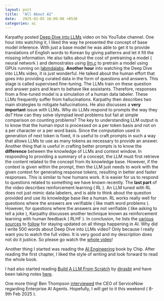 ```yaml
---
layout: post
title:  "All About AI"
date:   2025-02-05 16:06:08 +0530
categories: ai
---
```


Karpathy posted [Deep Dive into LLMs][kv] video on his YouTube channel. One hour into watching it, I liked the way he presented the concept of base model inference. With
just a base model he was able to get it to provide translations of English words to Korean by giving patterns and let it fill the missing information. He also talks
about the cost of pretraining a model ( neural network ) and demostrates using [llm.c][llmc] to pretrain a model using GPUs running on [labmdalabs][ll]. **Another hour**
into watching the Deep Dive into LLMs video, it is just wonderful. He talked about the human effort that goes into providing curated data in the form of questions and
answers. This stage is called supervised fine-tuning. The LLMs train on these question and answer pairs and learn to behave like assistants. Therefore, responses from a
fine-tuned model is a simulation of a human data labeler. These LLMs frequently suffer from hallucinations. Karpathy then describes two main strategies to mitigate
hallucinations. He also discusses a **very important** issue with LLMs. Why do LLMs respond to prompts the way they do? How can they solve olympiad level problems but fail
at simple comparison on counting problems? The key to understanding LLM output is to know that the human input is processed on a per token basis and not on a per
character or a per word basis. Since the computation used in generation of next token is fixed, it is useful to craft prompts in such a way that allows LLMs to use as
many tokens as necessary to provide an answer. Another thing that is useful in crafting better prompts is to know the **difference** between the knowledge of LLMs and
context window. In responding to providing a summary of a concept, the LLM must first retrieve the content related to the concept from its knowledge base. However, if
the context is given within the prompt, then the LLM just needs to work with the given context for generating response tokens, resulting in better and faster responses.
This is similar to how humans work. It is easier for us to respond to questions related to something we have known recently. The **last part** of the video describes
reinforcement learning ( RL ). An LLM tuned with RL does not just mimic data labelers, and is able to think about the question provided and use its knowledge base
like a human. RL works really well for questions where the answers are verifiable ( like math word problems ). However, for questions where the answers are not 
verifiable ( like asking to tell a joke ), Karpathy discusses another technique known as reinforcement learning with human feedback ( RLHF ). In conclusion, he lists
the [various][lmarena] [sources][ainews] to [follow][xai] for staying updated on all things happening in AI. Why did I write 500 words about Deep Dive into LLMs video?
Only because I really want you to watch the full video. It is very good and my description does not do it justice. So please go watch the [whole video][kv]!

Another thing I started was reading the [AI Engineering](https://www.amazon.com/dp/1098166302) book by Chip. After reading the first chapter, I liked the style of
writing and look forward to read the whole book.

I had also started reading [Build A LLM From Scratch][llmfs] by [@rasbt](https://github.com/rasbt) and have been taking notes [here][llmr].

One more thing! Ben Thompson [interviewed][bti] the CEO of ServiceNow regarding Enterprise AI Agents. Hopefully, I will get to it this weekend ( 8-9th Feb 2025 ).

[kv]: https://www.youtube.com/watch?v=7xTGNNLPyMI
[llmr]: https://github.com/ardbytes/llm_from_scratch
[llmfs]: https://www.manning.com/books/build-a-large-language-model-from-scratch
[bti]: https://stratechery.com/2025/an-interview-with-servicenow-ceo-bill-mcdermott-about-enterprise-ai-agents/
[ll]: https://lambdalabs.com/?srsltid=AfmBOop6ImI6P55RYFfILQGatTEcJAImmQzOtTRE77xHd6KHFh5EAbZb
[llmc]: https://github.com/karpathy/llm.c
[lmarena]: https://lmarena.ai/
[ainews]: https://buttondown.com/ainews/archive/
[xai]: https://x.com/karpathy/following
